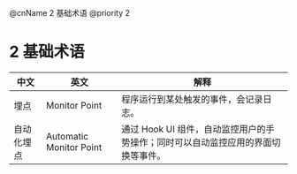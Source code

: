 @cnName 2 基础术语
@priority 2

# 2 基础术语

|中文|英文|解释|
|-|-|-|
|埋点| Monitor Point |程序运行到某处触发的事件，会记录日志。|
|自动化埋点| Automatic Monitor Point |通过 Hook UI 组件，自动监控用户的手势操作；同时可以自动监控应用的界面切换等事件。|